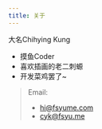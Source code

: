 ```yaml
---
title: 关于
---
```

大名Chihying Kung
- 摸鱼Coder
- 喜欢插画的老二刺螈
- 开发菜鸡罢了~

> Email: 
> - hi@fsyume.com
> - cyk@fsyu.me
